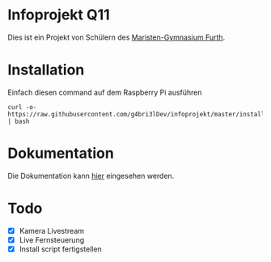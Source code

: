 # Infoprojekt Q11 
Dies ist ein Projekt von Schülern des [Maristen-Gymnasium Furth](https://www.maristen-gymnasium.de/).

# Installation
Einfach diesen command auf dem Raspberry Pi ausführen
```
curl -o- https://raw.githubusercontent.com/g4bri3lDev/infoprojekt/master/installscript.sh | bash
```

# Dokumentation

Die Dokumentation kann [hier](https://docs.google.com/document/d/1cijn474ASSb2a3IGgnycqPlgZ26TlScUDVhCoLcBpqo/edit?usp=sharing) eingesehen werden.


# Todo

- [x] Kamera Livestream 
- [x] Live Fernsteuerung 
- [x] Install script fertigstellen
